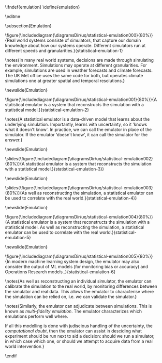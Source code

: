\ifndef{emulation}
\define{emulation}

\editme

\subsection{Emulation}


\figure{\includediagram{\diagramsDir/uq/statistical-emulation000}{80%}}{Real world systems consiste of simulators, that capture our domain knowledge about how our systems operate. Different simulators run at different speeds and granularities.}{statistical-emulation-1}

\notes{In many real world systems, decisions are made through simulating the environment. Simulations may operate at different granularities. For example, simulations are used in weather forecasts and climate forecasts. The UK Met office uses the same code for both, but operates climate simulations one at greater spatial and temporal resolutions.}

\newslide{Emulation}

\figure{\includediagram{\diagramsDir/uq/statistical-emulation001}{80%}}{A statistical emulator is a system that reconstructs the simulation with a statistical model.}{statistical-emulation-2}

\notes{A statistical emulator is a data-driven model that learns about the underlying simulation. Importantly, learns with uncertainty, so it 'knows what it doesn't know'. In practice, we can call the emulator in place of the simulator. If the emulator 'doesn't know', it can call the simulator for the answer.}


\newslide{Emulation}

\slides{\figure{\includediagram{\diagramsDir/uq/statistical-emulation002}{80%}}{A statistical emulator is a system that reconstructs the simulation with a statistical model.}{statistical-emulation-3}}

\newslide{Emulation}

\slides{\figure{\includediagram{\diagramsDir/uq/statistical-emulation003}{80%}}{As well as reconstructing the simulation, a statistical emulator can be used to correlate with the real world.}{statistical-emulation-4}}

\newslide{Emulation}

\figure{\includediagram{\diagramsDir/uq/statistical-emulation004}{80%}}{A statistical emulator is a system that reconstructs the simulation with a statistical model. As well as reconstructing the simulation, a statistical emulator can be used to correlate with the real world.}{statistical-emulation-5}

\newslide{Emulation}

\figure{\includediagram{\diagramsDir/uq/statistical-emulation005}{80%}}{In modern machine learning system design, the emulator may also consider the output of ML models (for monitoring bias or accuracy) and Operations Research models..}{statistical-emulation-6}

\notes{As well as reconstructing an individual simulator, the emulator can calibrate the simulation to the real world, by monitoring differences between the simulator and real data. This allows the emulator to characterise where the simulation can be relied on, i.e. we can validate the simulator.}

\notes{Similarly, the emulator can adjudicate between simulations. This is known as *multi-fidelity emulation*. The emulator characterizes which emulations perform well where.

If all this modelling is done with judiscious handling of the uncertainty, the *computational doubt*, then the emulator can assist in desciding what experiment should be run next to aid a decision: should we run a simulator, in which case which one, or should we attempt to acquire data from a real world intervention.}

\endif
